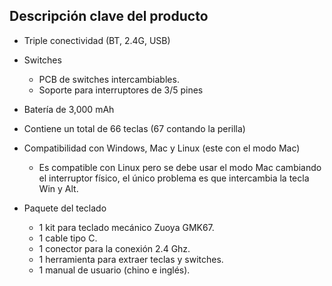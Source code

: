 ## Descripción clave del producto

- Triple conectividad (BT, 2.4G, USB)

- Switches
    - PCB de switches intercambiables.
    - Soporte para interruptores de 3/5 pines

- Batería de 3,000 mAh

- Contiene un total de 66 teclas (67 contando la perilla)

- Compatibilidad con Windows, Mac y Linux (este con el modo Mac)
    - Es compatible con Linux pero se debe usar el modo Mac cambiando el interruptor físico, el único problema es que intercambia la tecla Win y Alt.

- Paquete del teclado
    -  1 kit para teclado mecánico Zuoya GMK67.
    -  1 cable tipo C.
    -  1 conector para la conexión 2.4 Ghz.
    -  1 herramienta para extraer teclas y switches.
    -  1 manual de usuario (chino e inglés).